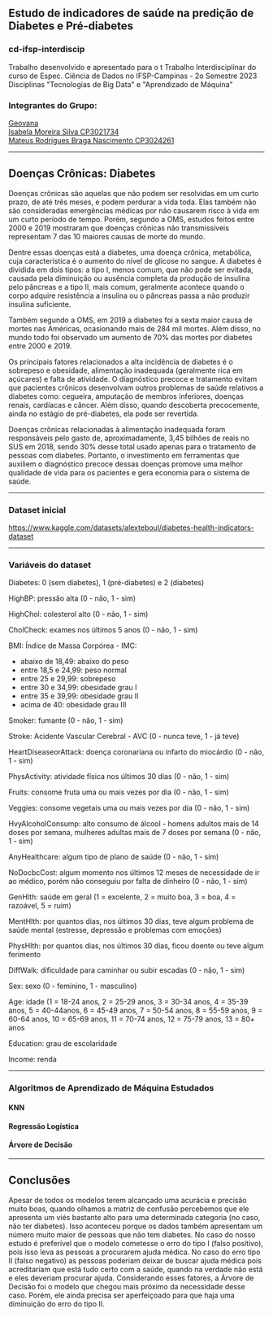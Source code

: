 ## Estudo de indicadores de saúde na predição de Diabetes e Pré-diabetes

### cd-ifsp-interdiscip
Trabalho desenvolvido e apresentado para o t Trabalho Interdisciplinar do curso de Espec. Ciência de Dados no IFSP-Campinas - 2o Semestre 2023 
Disciplinas "Tecnologias de Big Data" e "Aprendizado de Máquina"

### Integrantes do Grupo: 
[Geovana](https://github.com//)<br>
[Isabela Moreira Silva CP3021734](https://github.com//)<br>
[Mateus Rodrigues Braga Nascimento CP3024261](https://github.com/debucs/)<br>


---

## Doenças Crônicas: Diabetes

Doenças crônicas são aquelas que não podem ser resolvidas em um curto prazo, de até três meses, e podem perdurar a vida toda. Elas também não são consideradas emergências médicas por não causarem risco à vida em um curto período de tempo. Porém, segundo a OMS, estudos feitos entre 2000 e 2019 mostraram que doenças crônicas não transmissíveis representam 7 das 10 maiores causas de morte do mundo.

Dentre essas doenças está a diabetes, uma doença crônica, metabólica, cuja característica é o aumento do nível de glicose no sangue. A diabetes é dividida em dois tipos: a tipo I, menos comum, que não pode ser evitada, causada pela diminuição ou ausência completa da produção de insulina pelo pâncreas e a tipo II, mais comum, geralmente acontece quando o corpo adquire resistência a insulina ou o pâncreas passa a não produzir insulina suficiente.

Também segundo a OMS, em 2019 a diabetes foi a sexta maior causa de mortes nas Américas, ocasionando mais de 284 mil mortes. Além disso, no mundo todo foi observado um aumento de 70% das mortes por diabetes entre 2000 e 2019.

Os principais fatores relacionados a alta incidência de diabetes é o sobrepeso e obesidade, alimentação inadequada (geralmente rica em açúcares) e falta de atividade. O diagnóstico precoce e tratamento evitam que pacientes crônicos desenvolvam outros problemas de saúde relativos a diabetes como: cegueira, amputação de membros inferiores, doenças renais, cardíacas e câncer. Além disso, quando descoberta precocemente, ainda no estágio de pré-diabetes, ela pode ser revertida.

Doenças crônicas relacionadas à alimentação inadequada foram responsáveis pelo gasto de, aproximadamente, 3,45 bilhões de reais no SUS em 2018, sendo 30% desse total usado apenas para o tratamento de pessoas com diabetes. Portanto, o investimento em ferramentas que auxiliem o diagnóstico precoce dessas doenças promove uma melhor qualidade de vida para os pacientes e gera economia para o sistema de saúde.


---
### Dataset inicial

https://www.kaggle.com/datasets/alexteboul/diabetes-health-indicators-dataset

---
### Variáveis do dataset
Diabetes: 0 (sem diabetes), 1 (pré-diabetes) e 2 (diabetes)

HighBP: pressão alta (0 - não, 1 - sim)

HighChol: colesterol alto (0 - não, 1 - sim)

CholCheck: exames nos últimos 5 anos (0 - não, 1 - sim)

BMI: Índice de Massa Corpórea - IMC:
 - abaixo de 18,49: abaixo do peso
 - entre 18,5 e 24,99: peso normal
 - entre 25 e 29,99: sobrepeso
 - entre 30 e 34,99: obesidade grau I
 - entre 35 e 39,99: obesidade grau II
 - acima de 40: obesidade grau III

Smoker: fumante (0 - não, 1 - sim)

Stroke: Acidente Vascular Cerebral - AVC (0 - nunca teve, 1 - já teve)

HeartDiseaseorAttack: doença coronariana ou infarto do miocárdio (0 - não, 1 - sim)

PhysActivity: atividade física nos últimos 30 dias (0 - não, 1 - sim)

Fruits: consome fruta uma ou mais vezes por dia (0 - não, 1 - sim)

Veggies: consome vegetais uma ou mais vezes por dia (0 - não, 1 - sim)

HvyAlcoholConsump: alto consumo de álcool - homens adultos mais de 14 doses por semana, mulheres adultas mais de 7 doses por semana (0 - não, 1 - sim)

AnyHealthcare: algum tipo de plano de saúde (0 - não, 1 - sim)

NoDocbcCost: algum momento nos últimos 12 meses de necessidade de ir ao médico, porém não conseguiu por falta de dinheiro (0 - não, 1 - sim)

GenHlth: saúde em geral (1 = excelente, 2 = muito boa, 3 = boa, 4 = razoável, 5 = ruim)

MentHlth: por quantos dias, nos últimos 30 dias, teve algum problema de saúde mental (estresse, depressão e problemas com emoções)

PhysHlth: por quantos dias, nos últimos 30 dias, ficou doente ou teve algum ferimento

DiffWalk: dificuldade para caminhar ou subir escadas (0 - não, 1 - sim)

Sex: sexo (0 - feminino, 1 - masculino)

Age: idade (1 = 18-24 anos, 2 = 25-29 anos, 3 = 30-34 anos, 4 = 35-39 anos, 5 = 40-44anos, 6 = 45-49 anos, 7 = 50-54 anos, 8 = 55-59 anos, 9 = 60-64 anos, 10 = 65-69 anos, 11 = 70-74 anos, 12 = 75-79 anos, 13 = 80+ anos

Education: grau de escolaridade

Income: renda

---

### Algoritmos de Aprendizado de Máquina Estudados

#### KNN
#### Regressão Logística
#### Árvore de Decisão

---

## Conclusões
Apesar de todos os modelos terem alcançado uma acurácia e precisão muito boas, quando olhamos a matriz de confusão percebemos que ele apresenta um viés bastante alto para uma determinada categoria (no caso, não ter diabetes). Isso aconteceu porque os dados também apresentam um número muito maior de pessoas que não tem diabetes. No caso do nosso estudo é preferível que o modelo cometesse o erro do tipo I (falso positivo), pois isso leva as pessoas a procurarem ajuda médica. No caso do erro tipo II (falso negativo) as pessoas poderiam deixar de buscar ajuda médica pois acreditariam que está tudo certo com a saúde, quando na verdade não está e eles deveriam procurar ajuda. Considerando esses fatores, a Árvore de Decisão foi o modelo que chegou mais próximo da necessidade desse caso. Porém, ele ainda precisa ser aperfeiçoado para que haja uma diminuição do erro do tipo II.

